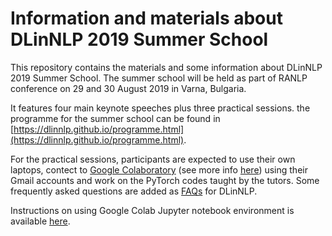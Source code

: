 # Information and materials about DLinNLP 2019 Summer School 

This repository contains the materials and some information about DLinNLP 2019 Summer School.
The summer school will be held as part of RANLP conference on 29 and 30 August 2019 in Varna, Bulgaria.

It features four main keynote speeches plus three practical sessions. the programme for the summer school can be found in [https://dlinnlp.github.io/programme.html](https://dlinnlp.github.io/programme.html).

For the practical sessions, participants are expected to use their own laptops, contect to [Google Colaboratory](https://colab.research.google.com/) (see more info [here](https://research.google.com/colaboratory/faq.html)) using their Gmail accounts and work on the PyTorch codes taught by the tutors. Some frequently asked questions are added as [FAQs](https://github.com/omidrohanian/notebooks-DLinNLP/blob/master/FAQ.ipynb) for DLinNLP.

Instructions on using Google Colab Jupyter notebook environment is available [here](https://github.com/omidrohanian/notebooks-DLinNLP/blob/master/googledrive.ipynb). 
